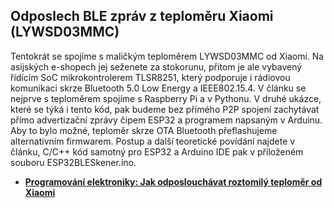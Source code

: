 ## Odposlech BLE zpráv z teploměru Xiaomi (LYWSD03MMC)
Tentokrát se spojíme s maličkým teploměrem LYWSD03MMC od Xiaomi. Na asijských e-shopech jej seženete za stokorunu, přitom je ale vybavený řídícím SoC mikrokontrolerem TLSR8251, který podporuje i rádiovou komunikaci skrze Bluetooth 5.0 Low Energy a IEEE802.15.4. V článku se nejprve s teploměrem spojíme s Raspberry Pi a v Pythonu. V druhé ukázce, které se týká i tento kód, pak budeme bez přímého P2P spojení zachytávat přímo advertizační zprávy čipem ESP32 a programem napsaným v Arduinu. Aby to bylo možné, teploměr skrze OTA Bluetooth přeflashujeme alternativním firmwarem. Postup a další teoretické povídání najdete v článku, C/C++ kód samotný pro ESP32 a Arduino IDE pak v přiloženém souboru ESP32BLESkener.ino. 
 - **[Programování elektroniky: Jak odposlouchávat roztomilý teploměr od Xiaomi](https://www.zive.cz/clanky/programovani-elektroniky-jak-odposlouchavat-roztomily-teplomer-od-xiaomi/sc-3-a-212382/default.aspx
)**
